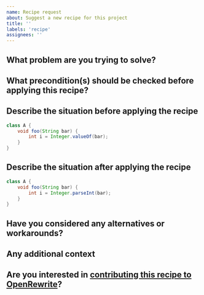 ```yaml
---
name: Recipe request
about: Suggest a new recipe for this project
title: ''
labels: 'recipe'
assignees: ''
---
```

<!--
Thank you for suggesting a new recipe for OpenRewrite!
Feel free to delete any sections that don't apply to your request.
-->

## What problem are you trying to solve?
<!-- A description of a problem you encounter that you hope to resolve with a recipe. -->

## What precondition(s) should be checked before applying this recipe?
<!-- Should we limit execution to certain versions of languages or libraries for instance? -->

## Describe the situation before applying the recipe
<!-- Ideally as a self-contained code example, as a start to the recipe unit tests. -->
```java
class A {
    void foo(String bar) {
        int i = Integer.valueOf(bar);
    }
}
```

## Describe the situation after applying the recipe
<!-- Ideally as a self-contained code example, as a start to the recipe unit tests. -->
```java
class A {
    void foo(String bar) {
        int i = Integer.parseInt(bar);
    }
}
```

## Have you considered any alternatives or workarounds?
<!-- Any other ways to solve the problem, or ways to work around the problem. -->

## Any additional context
<!-- Any thoughts such as considerations and limitations when applying this recipe, or hints on the implementation. -->

## Are you interested in [contributing this recipe to OpenRewrite](https://github.com/openrewrite/.github/blob/main/CONTRIBUTING.md#adding-new-recipes)?
<!-- Indicate if this is something you would like to work on, and how we can best support you in doing so. -->
